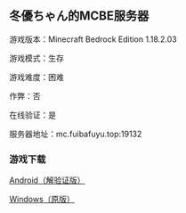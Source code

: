 ## 冬優ちゃん的MCBE服务器

游戏版本：Minecraft Bedrock Edition 1.18.2.03

游戏模式：生存

游戏难度：困难

作弊：否

在线验证：是

服务器地址：mc.fuibafuyu.top:19132

### 游戏下载

<a href="https://pan.bilnn.cn/s/4anLTp">Android（解验证版）</a>

<a href="https://mashiro.studio/11820">Windows（原版）</a>
